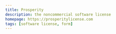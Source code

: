 ```yaml
---
title: Prosperity
description: the noncommercial software license
homepage: https://prosperitylicense.com
tags: [software license, form]
---
```

